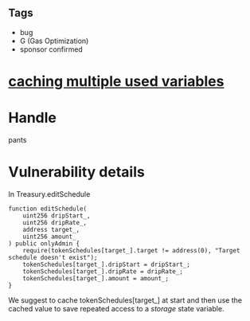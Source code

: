 ## Tags

- bug
- G (Gas Optimization)
- sponsor confirmed

# [caching multiple used variables](https://github.com/code-423n4/2021-10-union-findings/issues/106) 

# Handle

pants


# Vulnerability details

In Treasury.editSchedule

    function editSchedule(
        uint256 dripStart_,
        uint256 dripRate_,
        address target_,
        uint256 amount_
    ) public onlyAdmin {
        require(tokenSchedules[target_].target != address(0), "Target schedule doesn't exist");
        tokenSchedules[target_].dripStart = dripStart_;
        tokenSchedules[target_].dripRate = dripRate_;
        tokenSchedules[target_].amount = amount_;
    }


We suggest to cache  tokenSchedules[target_] at start and then use the cached value to save repeated access to a *storage* state variable.

